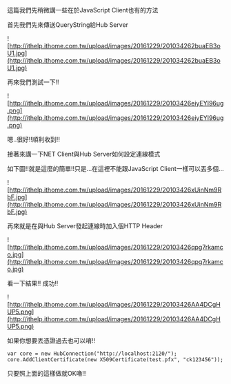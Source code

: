 這篇我們先稍微講一些在於JavaScript Client也有的方法

首先我們先來傳送QueryString給Hub Server


![http://ithelp.ithome.com.tw/upload/images/20161229/201034262buaEB3oU1.jpg](http://ithelp.ithome.com.tw/upload/images/20161229/201034262buaEB3oU1.jpg)



再來我們測試一下!!


![http://ithelp.ithome.com.tw/upload/images/20161229/20103426eiyEYI96ug.png](http://ithelp.ithome.com.tw/upload/images/20161229/20103426eiyEYI96ug.png)



嗯..很好!!順利收到!!

接著來講一下NET Client與Hub Server如何設定連線模式

如下圖!!就是這麼的簡單!!只是...在這裡不能跟JavaScript Client一樣可以丟多個...


![http://ithelp.ithome.com.tw/upload/images/20161229/20103426xUinNm9RbF.jpg](http://ithelp.ithome.com.tw/upload/images/20161229/20103426xUinNm9RbF.jpg)



再來就是在與Hub Server發起連線時加入個HTTP Header


![http://ithelp.ithome.com.tw/upload/images/20161229/20103426qpg7rkamco.jpg](http://ithelp.ithome.com.tw/upload/images/20161229/20103426qpg7rkamco.jpg)



看一下結果!! 成功!!



![http://ithelp.ithome.com.tw/upload/images/20161229/20103426AA4DCgHUP5.png](http://ithelp.ithome.com.tw/upload/images/20161229/20103426AA4DCgHUP5.png)



如果你想要丟憑證過去也可以唷!!

`var core = new HubConnection("http://localhost:2120/");`
`core.AddClientCertificate(new X509Certificate(test.pfx", "ck123456"));`

只要照上面的這樣做就OK嚕!!
